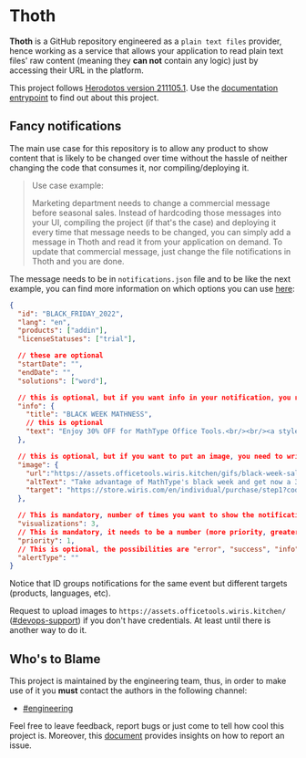 # Thoth

__Thoth__ is a GitHub repository engineered as a `plain text files` provider, hence working as a service that allows your application to read plain text files' raw content (meaning they __can not__ contain any logic) just by accessing their URL in the platform.

This project follows [Herodotos version 211105.1](https://github.com/wiris/herodotos/releases/tag/211105.1). Use the [documentation entrypoint](docs/README.md) to find out about this project.

## Fancy notifications

The main use case for this repository is to allow any product to show content that is likely to be changed over time without the hassle of neither changing the code that consumes it, nor compiling/deploying it.

> Use case example:
>
> Marketing department needs to change a commercial message before seasonal sales. Instead of hardcoding those messages into your UI, compiling the project (if that's the case) and deploying it every time that message needs to be changed, you can simply add a message in Thoth and read it from your application on demand. To update that commercial message, just change the file notifications in Thoth and you are done.

The message needs to be in `notifications.json` file and to be like the next example, you can find more information on which options you can use [here](https://docs.google.com/document/d/1cD0_p7EVUUNZ9MV1OK_Clpz4MrSBAhgiUQ5KyxR8aFY/edit#heading=h.d9wiqduhppkm):

```json
{
  "id": "BLACK_FRIDAY_2022",
  "lang": "en",
  "products": ["addin"], 
  "licenseStatuses": ["trial"],

  // these are optional
  "startDate": "",
  "endDate": "",
  "solutions": ["word"],

  // this is optional, but if you want info in your notification, you need to write title
  "info": {
    "title": "BLACK WEEK MATHNESS",
    // this is optional
    "text": "Enjoy 30% OFF for MathType Office Tools.<br/><br/><a style=\"text-decoration:underline\" href=\"https://store.wiris.com/en/individual/purchase/step1?code=BLACK22FAI&utm_source=Product&utm_medium=MathTypeMS365&utm_campaign=FancyNotification&utm_term=BlackFriday2022&utm_content=GETITNOW\" target=\"_blank\">Get 30% discount</a>"
  },

  // this is optional, but if you want to put an image, you need to write the url, the altText and the target
  "image": {
    "url":"https://assets.officetools.wiris.kitchen/gifs/black-week-sales.gif",
    "altText": "Take advantage of MathType's black week and get now a 30% off.",
    "target": "https://store.wiris.com/en/individual/purchase/step1?code=BLACK22FAI&utm_source=Product&utm_medium=MathTypeMS365&utm_campaign=FancyNotification&utm_term=BlackFriday2022&utm_content=GETITNOW"
  },

  // This is mandatory, number of times you want to show the notification to the user
  "visualizations": 3,
  // This is mandatory, it needs to be a number (more priority, greater number).
  "priority": 1,
  // This is optional, the possibilities are "error", "success", "info" and "warning"
  "alertType": ""
}
```

Notice that ID groups notifications for the same event but different targets (products, languages, etc).

Request to upload images to `https://assets.officetools.wiris.kitchen/` ([#devops-support](https://wiris.slack.com/archives/C011031UNQL)) if you don't have credentials. At least until there is another way to do it.

## Who's to Blame

This project is maintained by the engineering team, thus, in order to make use of it you __must__ contact the authors in the following channel:

- [#engineering](https://wiris.slack.com/archives/C010P3E9AHH)

Feel free to leave feedback, report bugs or just come to tell how cool this project is. Moreover, this [document](docs/ISSUE_REPORTING.md) provides insights on how to report an issue.
